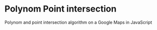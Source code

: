 # Polynom Point intersection
Polynom and point intersection algorithm on a Google Maps in JavaScript